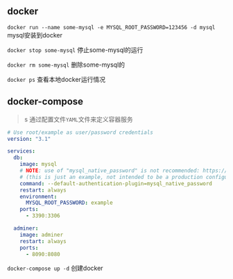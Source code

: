 ## docker

`docker run --name some-mysql -e MYSQL_ROOT_PASSWORD=123456 -d mysql` mysql安装到docker

`docker stop some-mysql` 停止some-mysql的运行

`docker rm some-mysql` 删除some-mysql的

`docker ps` 查看本地docker运行情况

## docker-compose

>s 通过配置文件`YAML`文件来定义容器服务

```yml
# Use root/example as user/password credentials
version: "3.1"

services:
  db:
    image: mysql
    # NOTE: use of "mysql_native_password" is not recommended: https://dev.mysql.com/doc/refman/8.0/en/upgrading-from-previous-series.html#upgrade-caching-sha2-password
    # (this is just an example, not intended to be a production configuration)
    command: --default-authentication-plugin=mysql_native_password
    restart: always
    environment:
      MYSQL_ROOT_PASSWORD: example
    ports:
      - 3390:3306

  adminer:
    image: adminer
    restart: always
    ports:
      - 8090:8080

```

`docker-compose up -d` 创建docker